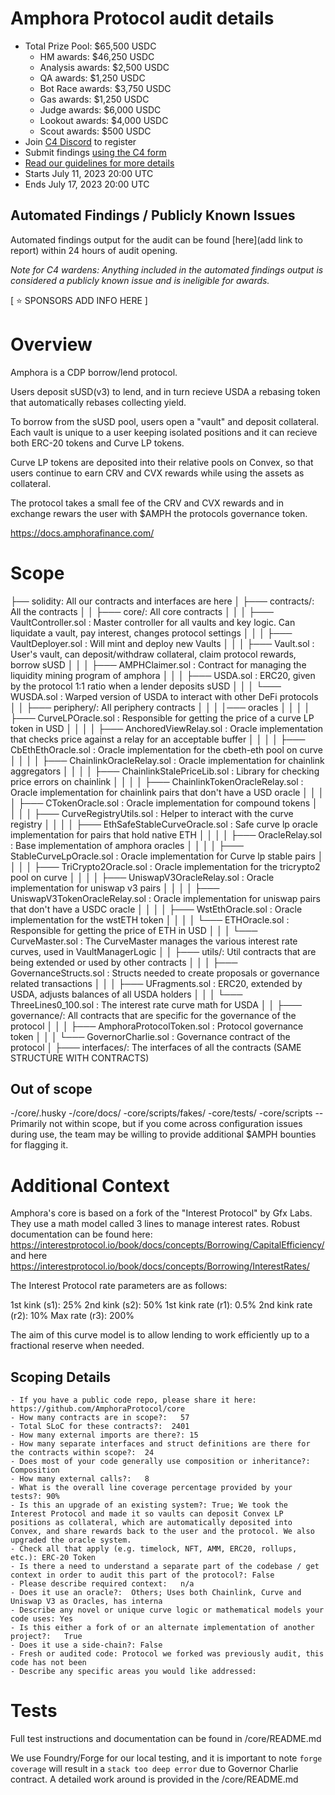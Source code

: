 # Amphora Protocol audit details
- Total Prize Pool: $65,500 USDC 
  - HM awards: $46,250 USDC 
  - Analysis awards: $2,500 USDC 
  - QA awards: $1,250 USDC 
  - Bot Race awards: $3,750 USDC 
  - Gas awards: $1,250 USDC 
  - Judge awards: $6,000 USDC 
  - Lookout awards: $4,000 USDC 
  - Scout awards: $500 USDC 
- Join [C4 Discord](https://discord.gg/code4rena) to register
- Submit findings [using the C4 form](https://code4rena.com/contests/2023-07-amphora/submit)
- [Read our guidelines for more details](https://docs.code4rena.com/roles/wardens)
- Starts July 11, 2023 20:00 UTC
- Ends July 17, 2023 20:00 UTC 

## Automated Findings / Publicly Known Issues

Automated findings output for the audit can be found [here](add link to report) within 24 hours of audit opening.

*Note for C4 wardens: Anything included in the automated findings output is considered a publicly known issue and is ineligible for awards.*

[ ⭐️ SPONSORS ADD INFO HERE ]

# Overview

Amphora is a CDP borrow/lend protocol.

Users deposit sUSD(v3) to lend, and in turn recieve USDA a rebasing token that automatically rebases collecting yield.

To borrow from the sUSD pool, users open a "vault" and deposit collateral. Each vault is unique to a user keeping isolated positions and it can recieve both ERC-20 tokens and Curve LP tokens.

Curve LP tokens are deposited into their relative pools on Convex, so that users continue to earn CRV and CVX rewards while using the assets as collateral.

The protocol takes a small fee of the CRV and CVX rewards and in exchange rewars the user with $AMPH the protocols governance token.

https://docs.amphorafinance.com/

# Scope

├── solidity: All our contracts and interfaces are here
│   ├─── contracts/: All the contracts
│   │    ├─── core/: All core contracts
│   │    │   ├─── VaultController.sol : Master controller for all vaults and key logic. Can liquidate a vault, pay interest, changes protocol settings
│   │    │   ├─── VaultDeployer.sol : Will mint and deploy new Vaults
│   │    │   ├─── Vault.sol : User's vault, can deposit/withdraw collateral, claim protocol rewards, borrow sUSD
│   │    │   ├─── AMPHClaimer.sol : Contract for managing the liquidity mining program of amphora
│   │    │   ├─── USDA.sol : ERC20, given by the protocol 1:1 ratio when a lender deposits sUSD
│   │    │   └─── WUSDA.sol : Warped version of USDA to interact with other DeFi protocols
│   │    ├─── periphery/: All periphery contracts
│   │    │   │─── oracles
│   │    │   │   ├─── CurveLPOracle.sol : Responsible for getting the price of a curve LP token in USD
│   │    │   │   ├─── AnchoredViewRelay.sol : Oracle implementation that checks price against a relay for an acceptable buffer
│   │    │   │   ├─── CbEthEthOracle.sol : Oracle implementation for the cbeth-eth pool on curve
│   │    │   │   ├─── ChainlinkOracleRelay.sol : Oracle implementation for chainlink aggregators
│   │    │   │   ├─── ChainlinkStalePriceLib.sol : Library for checking price errors on chainlink
│   │    │   │   ├─── ChainlinkTokenOracleRelay.sol : Oracle implementation for chainlink pairs that don't have a USD oracle
│   │    │   │   ├─── CTokenOracle.sol : Oracle implementation for compound tokens
│   │    │   │   ├─── CurveRegistryUtils.sol : Helper to interact with the curve registry
│   │    │   │   ├─── EthSafeStableCurveOracle.sol : Safe curve lp oracle implementation for pairs that hold native ETH
│   │    │   │   ├─── OracleRelay.sol : Base implementation of amphora oracles
│   │    │   │   ├─── StableCurveLpOracle.sol : Oracle implementation for Curve lp stable pairs
│   │    │   │   ├─── TriCrypto2Oracle.sol : Oracle implementation for the tricrypto2 pool on curve
│   │    │   │   ├─── UniswapV3OracleRelay.sol : Oracle implementation for uniswap v3 pairs
│   │    │   │   ├─── UniswapV3TokenOracleRelay.sol : Oracle implementation for uniswap pairs that don't have a USDC oracle
│   │    │   │   ├─── WstEthOracle.sol : Oracle implementation for the wstETH token
│   │    │   │   └─── ETHOracle.sol : Responsible for getting the price of ETH in USD
│   │    │   └─── CurveMaster.sol : The CurveMaster manages the various interest rate curves, used in VaultManagerLogic
│   │    ├─── utils/: Util contracts that are being extended or used by other contracts
│   │    │   ├─── GovernanceStructs.sol : Structs needed to create proposals or governance related transactions
│   │    │   ├─── UFragments.sol : ERC20, extended by USDA, adjusts balances of all USDA holders
│   │    │   └─── ThreeLines0_100.sol : The interest rate curve math for USDA
│   │    ├─── governance/: All contracts that are specific for the governance of the protocol
│   │    │   ├─── AmphoraProtocolToken.sol : Protocol governance token
│   │    │   └─── GovernorCharlie.sol : Governance contract of the protocol
│   ├─── interfaces/: The interfaces of all the contracts (SAME STRUCTURE WITH CONTRACTS)

## Out of scope

-/core/.husky
-/core/docs/
-core/scripts/fakes/
-core/tests/
-core/scripts -- Primarily not within scope, but if you come across configuration issues during use, the team may be willing to provide additional $AMPH bounties for flagging it.

# Additional Context

Amphora's core is based on a fork of the "Interest Protocol" by Gfx Labs. They use a math model called 3 lines to manage interest rates. Robust documentation can be found here: https://interestprotocol.io/book/docs/concepts/Borrowing/CapitalEfficiency/ and here https://interestprotocol.io/book/docs/concepts/Borrowing/InterestRates/ 

The Interest Protocol rate parameters are as follows:

1st kink (s1): 25%
2nd kink (s2): 50%
1st kink rate (r1): 0.5%
2nd kink rate (r2): 10%
Max rate (r3): 200%

The aim of this curve model is to allow lending to work efficiently up to a fractional reserve when needed.

## Scoping Details 
```
- If you have a public code repo, please share it here: https://github.com/AmphoraProtocol/core 
- How many contracts are in scope?:   57
- Total SLoC for these contracts?:  2401
- How many external imports are there?: 15 
- How many separate interfaces and struct definitions are there for the contracts within scope?:  24
- Does most of your code generally use composition or inheritance?:  Composition
- How many external calls?:   8
- What is the overall line coverage percentage provided by your tests?: 90%
- Is this an upgrade of an existing system?: True; We took the Interest Protocol and made it so vaults can deposit Convex LP positions as collateral, which are automatically deposited into Convex, and share rewards back to the user and the protocol. We also upgraded the oracle system.
- Check all that apply (e.g. timelock, NFT, AMM, ERC20, rollups, etc.): ERC-20 Token
- Is there a need to understand a separate part of the codebase / get context in order to audit this part of the protocol?: False  
- Please describe required context:   n/a
- Does it use an oracle?:  Others; Uses both Chainlink, Curve and Uniswap V3 as Oracles, has interna
- Describe any novel or unique curve logic or mathematical models your code uses: Yes
- Is this either a fork of or an alternate implementation of another project?:   True
- Does it use a side-chain?: False
- Fresh or audited code: Protocol we forked was previously audit, this code has not been
- Describe any specific areas you would like addressed:
```

# Tests

Full test instructions and documentation can be found in /core/README.md 

We use Foundry/Forge for our local testing, and it is important to note `forge coverage` will result in a `stack too deep error` due to Governor Charlie contract. A detailed work around is provided in the /core/README.md